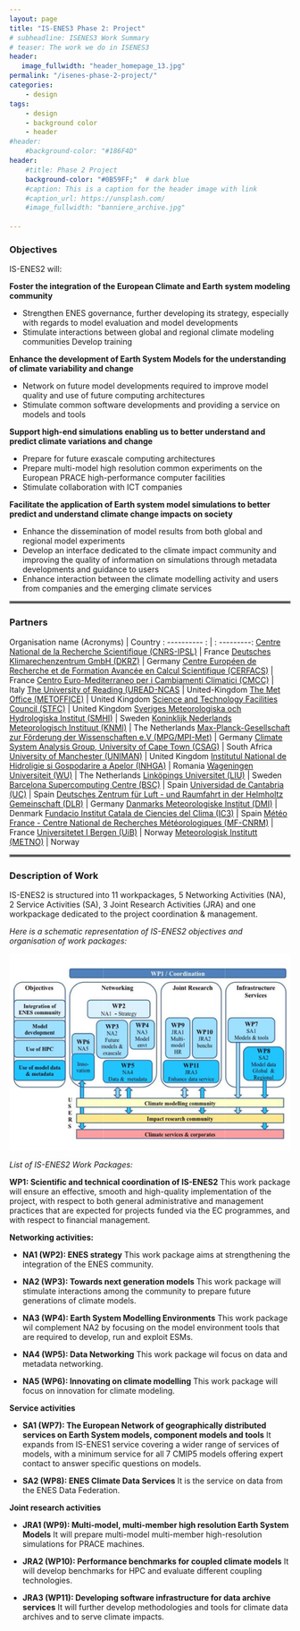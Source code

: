 ```yaml
---
layout: page
title: "IS-ENES3 Phase 2: Project"
# subheadline: ISENES3 Work Summary
# teaser: The work we do in ISENES3
header:
   image_fullwidth: "header_homepage_13.jpg"
permalink: "/isenes-phase-2-project/"
categories:
    - design
tags:
    - design
    - background color
    - header
#header:
    #background-color: "#186F4D"
header:
    #title: Phase 2 Project
    background-color: "#0B59FF;"  # dark blue
    #caption: This is a caption for the header image with link
    #caption_url: https://unsplash.com/
    #image_fullwidth: "banniere_archive.jpg"

---
```


### Objectives

IS-ENES2 will:

**Foster the integration of the European Climate and Earth system modeling community**
- Strengthen ENES governance, further developing its strategy, especially with regards to model evaluation and model developments
- Stimulate interactions between global and regional climate modeling communities
Develop training

**Enhance the development of Earth System Models for the understanding of climate variability and change**
- Network on future model developments required to improve model quality and use of future computing architectures
- Stimulate common software developments and providing a service on models and tools

**Support high-end simulations enabling us to better understand and predict climate variations and change**
- Prepare for future exascale computing architectures
- Prepare multi-model high resolution common experiments on the European PRACE high-performance computer facilities
- Stimulate collaboration with ICT companies

**Facilitate the application of Earth system model simulations to better predict and understand climate change impacts on society**
- Enhance the dissemination of model results from both global and regional model experiments
- Develop an interface dedicated to the climate impact community and improving the quality of information on simulations through metadata developments and guidance to users
- Enhance interaction between the climate modelling activity and users from companies and the emerging climate services

<hr style="border:2px solid gray">

### Partners

Organisation name (Acronyms) | Country
: ---------- : | : ---------:
[Centre National de la Recherche Scientifique (CNRS-IPSL)](https://www.cnrs.fr/)	| France
[Deutsches Klimarechenzentrum GmbH (DKRZ)](https://www.dkrz.de/de)	| Germany
[Centre Européen de Recherche et de Formation Avancée en Calcul Scientifique (CERFACS)](https://cerfacs.fr/en/) | France
[Centro Euro-Mediterraneo per i Cambiamenti Climatici	(CMCC)](https://www.cmcc.it/) |	Italy
[The University of Reading (UREAD-NCAS](http://www.reading.ac.uk/) | United-Kingdom
[The Met Office (METOFFICE)](https://www.metoffice.gov.uk/) | United Kingdom
[Science and Technology Facilities Council	(STFC)](https://www.ukri.org/councils/stfc/) | United Kingdom
[Sveriges Meteorologiska och Hydrologiska Institut (SMHI)](https://www.smhi.se/q/Stockholm/2673730) | Sweden
[Koninklijk Nederlands Meteorologisch Instituut (KNMI)](https://www.knmi.nl/home) | The Netherlands
[Max-Planck-Gesellschaft zur Förderung der Wissenschaften e.V (MPG/MPI-Met)](https://mpimet.mpg.de/startseite) |	Germany
[Climate System Analysis Group, University of Cape Town (CSAG)](https://www.csag.uct.ac.za/) | South Africa
[University of Manchester (UNIMAN)](https://www.manchester.ac.uk/) | United Kingdom
[Institutul National de Hidroligie si Gospodarire a Apelor (INHGA)](http://www.inhga.ro/) | Romania
[Wageningen Universiteit	(WU)](https://www.wur.nl/en/wageningen-university.htm) | The Netherlands 
[Linköpings Universitet (LIU)](https://liu.se/en) | Sweden
[Barcelona Supercomputing Centre (BSC)](https://www.bsc.es/) | Spain
[Universidad de Cantabria (UC)](https://web.unican.es/en/Pages/default.aspx) | Spain
[Deutsches Zentrum für Luft - und Raumfahrt in der Helmholtz Gemeinschaft (DLR)](https://www.dlr.de/EN/Home/home_node.html) | Germany
[Danmarks Meteorologiske Institut (DMI)](https://www.dmi.dk/) | Denmark
[Fundacio Institut Catala de Ciencies del Clima (IC3)](https://www.isglobal.org/) | Spain
[Météo France - Centre National de Recherches Météorologiques (MF-CNRM)](https://meteofrance.com/) | France
[Universitetet I Bergen (UiB)](https://www.uib.no/en) | Norway
[Meteorologisk Institutt (METNO)](https://www.met.no/) | Norway

<hr style="border:2px solid gray">

### Description of Work

IS-ENES2 is structured into 11 workpackages, 5 Networking Activities (NA), 2 Service Activities (SA), 3 Joint Research Activities (JRA) and one workpackage dedicated to the project coordination & management.

*Here is a schematic representation of IS-ENES2 objectives and organisation of work packages:*

![diagram](../images/Diagram_IS-ENES3_DoW.png)

*List of IS-ENES2 Work Packages:*

**WP1: Scientific and technical coordination of IS-ENES2**
This work package will ensure an effective, smooth and high-quality implementation of the project, with respect to both general administrative and management practices that are expected for projects funded via the EC programmes, and with respect to financial management.

**Networking activities:**

- **NA1 (WP2): ENES strategy**
This work package aims at strengthening the integration of the ENES community.

- **NA2 (WP3): Towards next generation models**
This work package will stimulate interactions among the community to prepare future generations of climate models.

- **NA3 (WP4): Earth System Modelling Environments**
This work package wil complement NA2 by focusing on the model environment tools that are required to develop, run and exploit ESMs.

- **NA4 (WP5): Data Networking**
This work package wil focus on data and metadata networking.

- **NA5 (WP6): Innovating on climate modelling**
This work package will focus on innovation for climate modeling.


**Service activities**

- **SA1 (WP7): The European Network of geographically distributed services on Earth System models, component models and tools**
It expands from IS-ENES1 service covering a wider range of services of models, with a minimum service for all 7 CMIP5 models offering expert contact to answer specific questions on models.

- **SA2 (WP8): ENES Climate Data Services**
It is the service on data from the ENES Data Federation.


**Joint research activities**

- **JRA1 (WP9): Multi-model, multi-member high resolution Earth System Models**
It will prepare multi-model multi-member high-resolution simulations for PRACE machines.

- **JRA2 (WP10): Performance benchmarks for coupled climate models**
It will develop benchmarks for HPC and evaluate different coupling technologies.

- **JRA3 (WP11): Developing software infrastructure for data archive services**
It will further develop methodologies and tools for climate data archives and to serve climate impacts.
